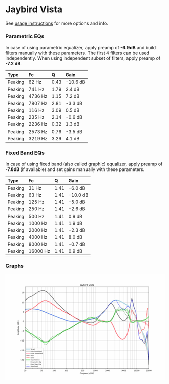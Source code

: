 # Jaybird Vista
See [usage instructions](https://github.com/jaakkopasanen/AutoEq#usage) for more options and info.

### Parametric EQs
In case of using parametric equalizer, apply preamp of **-6.9dB** and build filters manually
with these parameters. The first 4 filters can be used independently.
When using independent subset of filters, apply preamp of **-7.2 dB**.

| Type    | Fc      |    Q | Gain     |
|:--------|:--------|:-----|:---------|
| Peaking | 62 Hz   | 0.43 | -10.6 dB |
| Peaking | 741 Hz  | 1.79 | 2.4 dB   |
| Peaking | 4736 Hz | 1.15 | 7.2 dB   |
| Peaking | 7807 Hz | 2.81 | -3.3 dB  |
| Peaking | 116 Hz  | 3.09 | 0.5 dB   |
| Peaking | 235 Hz  | 2.14 | -0.6 dB  |
| Peaking | 2236 Hz | 0.32 | 1.3 dB   |
| Peaking | 2573 Hz | 0.76 | -3.5 dB  |
| Peaking | 3219 Hz | 3.29 | 4.1 dB   |

### Fixed Band EQs
In case of using fixed band (also called graphic) equalizer, apply preamp of **-7.8dB**
(if available) and set gains manually with these parameters.

| Type    | Fc       |    Q | Gain     |
|:--------|:---------|:-----|:---------|
| Peaking | 31 Hz    | 1.41 | -6.0 dB  |
| Peaking | 63 Hz    | 1.41 | -10.0 dB |
| Peaking | 125 Hz   | 1.41 | -5.0 dB  |
| Peaking | 250 Hz   | 1.41 | -2.6 dB  |
| Peaking | 500 Hz   | 1.41 | 0.9 dB   |
| Peaking | 1000 Hz  | 1.41 | 1.9 dB   |
| Peaking | 2000 Hz  | 1.41 | -2.3 dB  |
| Peaking | 4000 Hz  | 1.41 | 8.0 dB   |
| Peaking | 8000 Hz  | 1.41 | -0.7 dB  |
| Peaking | 16000 Hz | 1.41 | 0.9 dB   |

### Graphs
![](./Jaybird%20Vista.png)